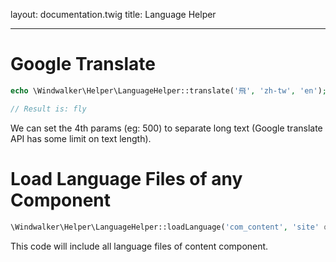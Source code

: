 layout: documentation.twig
title: Language Helper

---

# Google Translate

``` php
echo \Windwalker\Helper\LanguageHelper::translate('飛', 'zh-tw', 'en');

// Result is: fly
```

We can set the 4th params (eg: 500) to separate long text (Google translate API has some limit on text length).

# Load Language Files of any Component

``` php
\Windwalker\Helper\LanguageHelper::loadLanguage('com_content', 'site' or 'admin');
```

This code will include all language files of content component.
